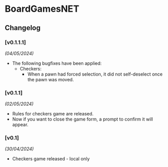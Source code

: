 # BoardGamesNET

## Changelog

### [v0.1.1.1]
*(04/05/2024)*
- The following bugfixes have been applied:
    - Checkers:
        - When a pawn had forced selection, it did not self-deselect once the pawn was moved.

### [v0.1.1]
*(02/05/2024)*
- Rules for checkers game are released.
- Now if you want to close the game form, a prompt to confirm it will appear.

### [v0.1]
*(30/04/2024)*
- Checkers game released - local only
